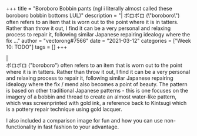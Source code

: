+++
title = "Boroboro Bobbin pants  (ngl i literally almost called these boroboro bobbin bottoms LUL)"
description = "|    ボロボロ (\\"boroboro\\") often refers to an item that is worn out to the point where it is in tatters. Rather than throw it out, I find it can be a very personal and relaxing process to repair it, following similar Japanese repairing idealogy where the fix ..."
author = "vectorong#7566"
date = "2021-03-12"
categories = ["Week 10: TODO"]
tags = []
+++

|   
ボロボロ ("boroboro") often refers to an item that is worn out to the point where it is in tatters. Rather than throw it out, I find it can be a very personal and relaxing process to repair it, following similar Japanese repairing idealogy where the fix / mend also becomes a point of beauty. The pattern is based on other traditional Japanese patterns - this is one focuses on the imagery of a bobbin and thread to create an almost water-like pattern, which was screenprinted with gold ink, a reference back to Kintsugi which is a pottery repair technique using gold lacquer.

I also included a comparison image for fun and how you can use non-functionality in fast fashion to your advantage.
